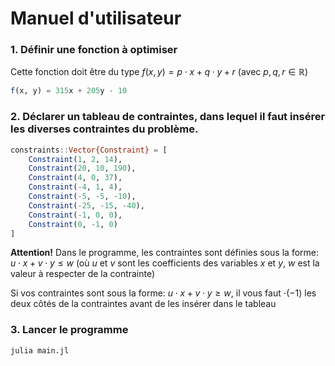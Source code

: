 # Manuel d'utilisateur

### 1. Définir une fonction à optimiser

Cette fonction doit être du type $f(x,y) = p \cdot x + q \cdot y + r$ (avec $p,q,r \in \mathbb{R}$)

```julia
f(x, y) = 315x + 205y - 10
```

### 2. Déclarer un tableau de contraintes, dans lequel il faut insérer les diverses contraintes du problème.

```julia
constraints::Vector{Constraint} = [
    Constraint(1, 2, 14),
    Constraint(20, 10, 190),
    Constraint(4, 0, 37),
    Constraint(-4, 1, 4),
    Constraint(-5, -5, -10),
    Constraint(-25, -15, -40),
    Constraint(-1, 0, 0),
    Constraint(0, -1, 0)
]
```

**Attention!**
Dans le programme, les contraintes sont définies sous la forme: $u \cdot x + v \cdot y \leqslant w$
(où $u$ et $v$ sont les coefficients des variables $x$ et $y$, $w$ est la valeur à respecter de la contrainte)

Si vos contraintes sont sous la forme: $u \cdot x + v \cdot y \geqslant w$, il vous faut $\cdot(-1)$ les deux côtés de la contraintes avant de les insérer dans le tableau

### 3. Lancer le programme

```bash
julia main.jl
```
